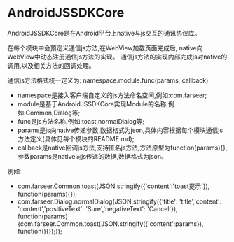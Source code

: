 # AndroidJSSDKCore

AndroidJSSDKCore是在Android平台上native与js交互的通讯协议库。


在每个模块中会预定义通信js方法,在WebView加载页面完成后, native向WebView中动态注册通信js方法的实现。
通信js方法的实现内部完成js对native的调用,以及相关方法的回调处理。

通信js方法格式统一定义为:
    namespace.module.func(params, callback)
 
* namespace是接入客户端自定义的js方法命名空间,例如:com.farseer;
* module是基于AndroidJSSDKCore实现Module的名称,例如:Common,Dialog等;
* func是js方法名称,例如:toast,normalDialog等;
* params是js向native传递参数,数据格式为json,具体内容根据每个模块通信js方法定义(具体见每个模块的README.md);
* callback是native回调js方法,支持匿名js方法,方法原型为function(params){}, 参数params是native向js传递的数据,数据格式为json。

例如:
* com.farseer.Common.toast(JSON.stringify({'content':'toast提示'}), function(params){});
* com.farseer.Dialog.normalDialog(JSON.stringify({'title': 'title','content': 'content','positiveText': 'Sure','negativeText': 'Cancel'}), function(params){com.farseer.Common.toast(JSON.stringify({'content':params}), function(){});});


 